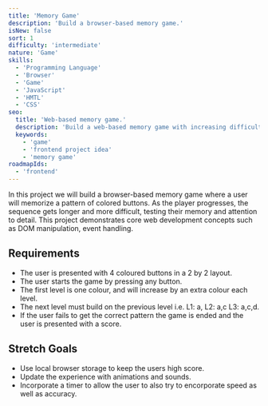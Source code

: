 ```yaml
---
title: 'Memory Game'
description: 'Build a browser-based memory game.'
isNew: false
sort: 1
difficulty: 'intermediate'
nature: 'Game'
skills:
  - 'Programming Language'
  - 'Browser'
  - 'Game'
  - 'JavaScript'
  - 'HMTL'
  - 'CSS'
seo:
  title: 'Web-based memory game.'
  description: 'Build a web-based memory game with increasing difficulty.'
  keywords:
    - 'game'
    - 'frontend project idea'
    - 'memory game'
roadmapIds:
  - 'frontend'
---
```


In this project we will build a browser-based memory game where a user will memorize a pattern of colored buttons. As the player progresses, the sequence gets longer and more difficult, testing their memory and attention to detail. This project demonstrates core web development concepts such as DOM manipulation, event handling.

## Requirements

- The user is presented with 4 coloured buttons in a 2 by 2 layout.
- The user starts the game by pressing any button.
- The first level is one colour, and will increase by an extra colour each level.
- The next level must build on the previous level i.e. L1: a, L2: a,c L3: a,c,d.
- If the user fails to get the correct pattern the game is ended and the user is presented with a score.

## Stretch Goals

- Use local browser storage to keep the users high score.
- Update the experience with animations and sounds.
- Incorporate a timer to allow the user to also try to encorporate speed as well as accuracy.